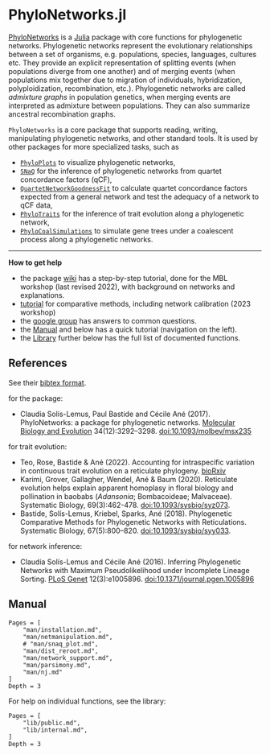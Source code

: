 # PhyloNetworks.jl

[PhyloNetworks](https://github.com/juliaphylo/PhyloNetworks.jl)
is a [Julia](http://julialang.org) package with core functions for
phylogenetic networks.
Phylogenetic networks represent the evolutionary relationships between a set
of organisms, e.g. populations, species, languages, cultures etc.
They provide an explicit representation of splitting events (when populations
diverge from one another) and of merging events (when populations mix together
due to migration of individuals, hybridization, polyploidization, recombination,
etc.).
Phylogenetic networks are called *admixture graphs* in population genetics,
when merging events are interpreted as admixture between populations.
They can also summarize ancestral recombination graphs.

`PhyloNetworks` is a core package that supports reading, writing, manipulating
phylogenetic networks, and other standard tools.
It is used by other packages for more specialized tasks, such as
- [`PhyloPlots`](https://github.com/juliaphylo/PhyloPlots.jl)
  to visualize phylogenetic networks,
- [`SNaQ`](https://github.com/juliaphylo/SNaQ.jl)
  for the inference of phylogenetic networks from quartet concordance factors (qCF),
- [`QuartetNetworkGoodnessFit`](https://github.com/JuliaPhylo/QuartetNetworkGoodnessFit.jl)
  to calculate quartet concordance factors expected from a general network
  and test the adequacy of a network to qCF data,
- [`PhyloTraits`](https://github.com/juliaphylo/PhyloTraits.jl)
  for the inference of trait evolution along a phylogenetic network,
- [`PhyloCoalSimulations`](https://github.com/juliaphylo/PhyloCoalSimulations.jl)
  to simulate gene trees under a coalescent process along a phylogenetic networks.

---

**How to get help**

- the package [wiki](https://github.com/juliaphylo/PhyloNetworks.jl/wiki) has a step-by-step
  tutorial, done for the MBL workshop (last revised 2022), with background on networks and
  explanations.
- [tutorial](https://cecileane.github.io/networkPCM-workshop/) for
  comparative methods, including network calibration (2023 workshop)
- the [google group](https://groups.google.com/forum/#!forum/phylonetworks-users)
  has answers to common questions.
- the [Manual](@ref) and below has a quick tutorial (navigation on the left).
- the [Library](@ref) further below has the full list of documented functions.

## References

See their [bibtex format](https://github.com/juliaphylo/PhyloNetworks.jl/blob/master/CITATION.bib).

for the package:
- Claudia Solís-Lemus, Paul Bastide and Cécile Ané (2017).
  PhyloNetworks: a package for phylogenetic networks.
  [Molecular Biology and Evolution](https://academic.oup.com/mbe/article/doi/10.1093/molbev/msx235/4103410/PhyloNetworks-a-package-for-phylogenetic-networks?guestAccessKey=230afceb-df28-4160-832d-aa7c73f86369)
  34(12):3292–3298.
  [doi:10.1093/molbev/msx235](https://doi.org/10.1093/molbev/msx235)

for trait evolution:
- Teo, Rose, Bastide & Ané (2022).
  Accounting for intraspecific variation in continuous trait evolution
  on a reticulate phylogeny.
  [bioRxiv](https://doi.org/10.1101/2022.05.12.490814)
- Karimi, Grover, Gallagher, Wendel, Ané & Baum (2020). Reticulate evolution
  helps explain apparent homoplasy in floral biology and pollination in baobabs
  (*Adansonia*; Bombacoideae; Malvaceae).
  Systematic Biology, 69(3):462-478.
  [doi:10.1093/sysbio/syz073](https://academic.oup.com/sysbio/advance-article/doi/10.1093/sysbio/syz073/5613901?guestAccessKey=a32e7dd3-27fd-4a13-b171-7ff5d6da0e01).
- Bastide, Solís-Lemus, Kriebel, Sparks, Ané (2018).
  Phylogenetic Comparative Methods for Phylogenetic Networks with Reticulations.
  Systematic Biology, 67(5):800–820.
  [doi:10.1093/sysbio/syy033](https://doi.org/10.1093/sysbio/syy033).

for network inference:
- Claudia Solís-Lemus and Cécile Ané (2016).
  Inferring Phylogenetic Networks with Maximum Pseudolikelihood under Incomplete Lineage Sorting.
  [PLoS Genet](http://journals.plos.org/plosgenetics/article?id=10.1371/journal.pgen.1005896)
  12(3):e1005896. [doi:10.1371/journal.pgen.1005896](https://doi.org/10.1371/journal.pgen.1005896)

## Manual

```@contents
Pages = [
    "man/installation.md",
    "man/netmanipulation.md",
    # "man/snaq_plot.md",
    "man/dist_reroot.md",
    "man/network_support.md",
    "man/parsimony.md",
    "man/nj.md"
]
Depth = 3
```

For help on individual functions, see the library:

```@contents
Pages = [
    "lib/public.md",
    "lib/internal.md",
]
Depth = 3
```
